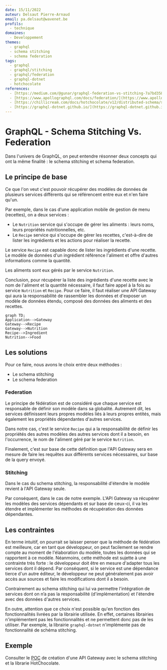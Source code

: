 ```yaml
---
date: 15/11/2022  
auteur: Delsaut Pierre-Arnaud  
email: pa.delsaut@wavenet.be
profils:  
  - technique  
domaines:  
  - Developpement  
themes:  
  - graphql  
  - schema stitching  
  - schema federation  
tags:  
  - graphql  
  - graphql/stitching  
  - graphql/federation  
  - graphql-dotnet
  - hotchocolate
references:  
  - [https://medium.com/@gunar/graphql-federation-vs-stitching-7a7bd3587aa0](https://medium.com/@gunar/graphql-federation-vs-stitching-7a7bd3587aa0)  
  - [https://www.apollographql.com/docs/federation/](https://www.apollographql.com/docs/federation/)  
  - [https://chillicream.com/docs/hotchocolate/v12/distributed-schema/schema-stitching](https://chillicream.com/docs/hotchocolate/v12/distributed-schema/schema-stitching)  
  - [https://graphql-dotnet.github.io/](https://graphql-dotnet.github.io/)  
---
```


# GraphQL - Schema Stitching Vs. Federation

Dans l'univers de GraphQL, on peut entendre résonner deux concepts qui ont la même finalité : le schema stitching et schema federation.

## Le principe de base

Ce que l'on veut c'est pouvoir récupérer des modèles de données de plusieurs services différents qui se référencent entre eux et n'en faire qu'un.

Par exemple, dans le cas d'une application mobile de gestion de menu (recettes), on a deux services :

- Le `Nutrition` service qui s'occupe de gérer les aliments : leurs noms, leurs propriétés nutritionnelles, etc.  
- Le `Recipe` service qui s'occupe de gérer les recettes, c'est-à-dire de lister les ingrédients et les actions pour réaliser la recette.

Le service `Recipe` est capable donc de lister les ingrédients d'une recette. Le modèle de données d'un ingrédient référence l'aliment et offre d'autres informations comme la quantité.

Les aliments sont eux gérés par le service `Nutrition`.

Conclusion, pour récupérer la liste des ingrédients d'une recette avec le nom de l'aliment et la quantité nécessaire, il faut faire appel à la fois au service `Nutrition` et `Recipe`. Pour ce faire, il faut réaliser une API Gateway qui aura la responsabilité de rassembler les données et d'exposer un modèle de données étendu, composé des données des aliments et des recettes.

```mermaid  
graph TD;  
Application-->Gateway  
Gateway-->Recipe  
Gateway-->Nutrition  
Recipe-->Ingredient  
Nutrition-->Food
```

## Les solutions

Pour ce faire, nous avons le choix entre deux méthodes :  
- Le schema stitching  
- Le schema federation

### Federation

Le principe de fédération est de considéré que chaque service est responsable de définir son modèle dans sa globalité. Autrement dit, les services définissent leurs propres modèles liés à leurs propres entités, mais également les propriétés dépendantes d'autres services.

Dans notre cas, c'est le service `Recipe` qui a la responsabilité de définir les propriétés des autres modèles des autres services dont il a besoin, en l'occurrence, le nom de l'aliment géré par le service `Nutrition`.

Finalement, c'est sur base de cette définition que l'API Gateway sera en mesure de faire les requêtes aux différents services nécessaires, sur base de la query envoyé.

### Stitching

Dans le cas du schema stitching, la responsabilité d'étendre le modèle revient à l'API Gateway seule.

Par conséquent, dans le cas de notre exemple. L'API Gateway va récupérer les modèles des services dépendants et sur base de ceux-ci, il va les étendre et implémenter les méthodes de récupération des données dépendantes.

## Les contraintes

En terme intuitif, on pourrait se laisser penser que la méthode de fédération est meilleure, car en tant que développeur, on peut facilement se rendre compte au moment de l'élaboration du modèle, toutes les données qui se rapportent à ce modèle. Néanmoins, cette méthode est sujette à une contrainte très forte : le développeur doit être en mesure d'adapter tous les services dont il dépend. Par conséquent, si le service est une dépendance tierce d'un autre éditeur, le développeur ne peut généralement pas avoir accès aux sources et faire les modifications dont il a besoin.

Contrairement au schema stitching qui lui va permettre l'intégration de services dont on n’a pas la responsabilité (d'implémentation) et l'étendre avec des données d'autres services.

En outre, attention que ce choix n'est possible qu'en fonction des fonctionnalités livrées par la librairie utilisée. En effet, certaines librairies n'implémentent pas les fonctionnalités et ne permettent donc pas de les utiliser. Par exemple, la librairie `graphql-dotnet` n'implémente pas de fonctionnalité de schéma stitching.

## Exemple

Consulter le [POC](https://github.com/diplomegalo/Poc/tree/master/Poc.GraphQL.Gtw) de création d'une API Gateway avec le schema stitching et la librarie HotChocolate.